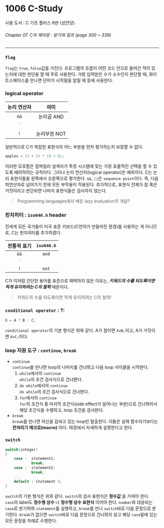 # 1006 C-Study
사용 도서 : C 기초 플러스 6판 (성안당)

###### Chapter 07. C의 제어문 : 분기와 점프 (page 300 ~ 339)
<hr>

### `flag`
`flag`는 `true`, `false`값을 가진다. 프로그램의 흐름이 어떤 코드 안으로 들어간 적이 있는지에 대한 판단을 할 때 주로 사용한다. 가령 입력받은 수가 소수인지 판단할 때, 화이트스페이스를 만나면 단어가 시작됨을 알릴 때 등에 사용한다.

### logical operator
| 논리 연산자 | 의미 |
|:---:|:---:|
| `&&` | 논리곱 AND |
| `||` | 논리합 OR |
| `!` | 논리부정 NOT |

일반적으로 C가 복잡한 표현식의 어느 부분을 먼저 평가하는지 보장할 수 없다. 

```c
apples = (5 + 3) * (9 + 6);
```

이러한 모호함은 컴파일러 설계자가 특정 시스템에 맞는 가장 효율적인 선택을 할 수 있도록 배려하려는 규칙이다. 그러나 논리 연산자(logical operator)은 예외이다. C는 논리 표현식들을 왼쪽에서 오른쪽으로 평가한다. `&&`, `||`은 `sequence point`이다. 즉, 다음 피연산자로 넘어가기 전에 모든 부작용이 적용된다. 추가적으로, 표현식 전체가 참 혹은 거짓이라고 판단되면 나머지 표현식들은 검사하지 않는다.

> Programming languages에서 배운 lazy evaluation의 개념?

### 핀치히터 : `iso646.h` header

전세계 모든 국가들이 미국 표준 키보드(C언어가 만들어진 환경)를 사용하는 게 아니므로, C는 핀치히터를 추가하였다.

| 전통적 표기 | `iso646.h` |
|:---:|:---:|
| `&&` | `and` |
| `||` | `or` |
| `!` | `not` |

C가 이처럼 간단한 용어를 표준으로 채택하지 않은 이유는, __*키워드의 수를 되도록이면 적게 유지하려는 C의 철학*__ 때문이다.

> 키워드의 수를 되도록이면 적게 유지하려는 C의 철학!

### `conditional operator` : ?:

```c
X = A ? B : C;
```

`conditional operator`의 기본 형식은 위와 같다. A가 참이면 `X=B;`이고, A가 거짓이면 `X=C;`이다. 

### loop 지원 도구 : `continue`, `break`

* `continue`<br>
    `continue`를 만나면 loop의 나머지를 건너뛰고 다음 loop 사이클을 시작한다.<br>
    1. `while`에서의 `continue`<br>
        `while`의 조건 검사식으로 건너뛴다.
    2. `do while`에서의 `continue`<br>
        `do while`의 조건 검사식으로 건너뛴다.
    3. `for`에서의 `continue`<br>
        `for`의 조건식 중 마지막 조건식(side effect가 일어나는 부분)으로 건너뛰어서 해당 조건식을 수행하고, loop 조건을 검사한다.
* `break`<br>
    `break`를 만나면 자신을 감싸고 있는 loop만 탈출한다. 
이들은 실제 함수라기보다는 __전처리기 매크로(macro)__ 이다. 16장에서 자세하게 설명한다고 한다.

### `switch`

```c
switch(integer)
{
    case :  statement1;
            break;
    case :  statement2;
            break;
    ...
    default : statement 4;
}
```

`switch`의 기본 형식은 위와 같다. `switch`의 검사 표현식은 __정수값__ 을 가져야 한다. `case`의 label도 __정수형 상수__ 나 __정수형 상수 표현식__ 이어야 한다. `number`와 대응되는 `case`로 분기하여 `statement`를 실행하고, `break`를 만나 `switch`바로 다음 문장으로 분기한다. `break`가 없으면 `switch`바로 다음 문장으로 건너뛰지 않고 해당 `case`밑에 있는 모든 문장을 차례로 수행한다.
